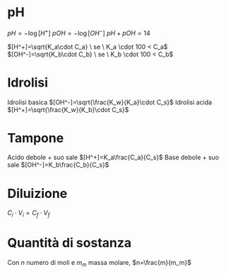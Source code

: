 # pH
$pH=-\log[H^+]$
$pOH = -\log[OH^-]$
$pH+pOH=14$

$[H^+]=\sqrt{K_a\cdot C_a} \ se \ K_a \cdot 100 < C_a$
$[OH^-]=\sqrt{K_b\cdot C_b} \ se \ K_b \cdot 100 < C_b$
# Idrolisi
Idrolisi basica
$[OH^-]=\sqrt{\frac{K_w}{K_a}\cdot C_s}$
Idrolisi acida
$[H^+]=\sqrt{\frac{K_w}{K_b}\cdot C_s}$
# Tampone
Acido debole + suo sale
$[H^+]=K_a\frac{C_a}{C_s}$
Base debole + suo sale
$[OH^-]=K_b\frac{C_b}{C_s}$
# Diluizione
$C_i\cdot V_i = C_f\cdot V_f$
# Quantità di sostanza
Con $n$ numero di moli e $m_m$ massa molare, 
$n=\frac{m}{m_m}$
